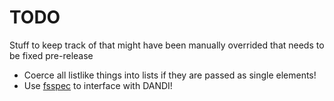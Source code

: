 # TODO

Stuff to keep track of that might have been manually overrided that needs to be fixed pre-release

- Coerce all listlike things into lists if they are passed as single elements!
- Use [fsspec](https://filesystem-spec.readthedocs.io/en/latest/index.html) to interface with DANDI!